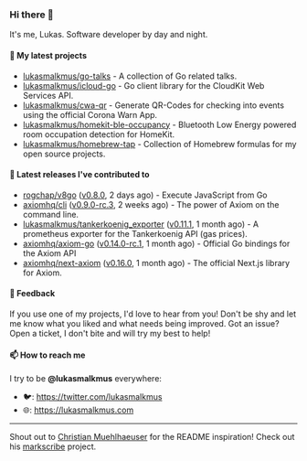 ### Hi there 👋

It's me, Lukas. Software developer by day and night.

#### 🌱 My latest projects

- [lukasmalkmus/go-talks](https://github.com/lukasmalkmus/go-talks) - A collection of Go related talks.
- [lukasmalkmus/icloud-go](https://github.com/lukasmalkmus/icloud-go) - Go client library for the CloudKit Web Services API.
- [lukasmalkmus/cwa-qr](https://github.com/lukasmalkmus/cwa-qr) - Generate QR-Codes for checking into events using the official Corona Warn App.
- [lukasmalkmus/homekit-ble-occupancy](https://github.com/lukasmalkmus/homekit-ble-occupancy) - Bluetooth Low Energy powered room occupation detection for HomeKit.
- [lukasmalkmus/homebrew-tap](https://github.com/lukasmalkmus/homebrew-tap) - Collection of Homebrew formulas for my open source projects.

#### 🔭 Latest releases I've contributed to

- [rogchap/v8go](https://github.com/rogchap/v8go) ([v0.8.0](https://github.com/rogchap/v8go/releases/tag/v0.8.0), 2 days ago) - Execute JavaScript from Go
- [axiomhq/cli](https://github.com/axiomhq/cli) ([v0.9.0-rc.3](https://github.com/axiomhq/cli/releases/tag/v0.9.0-rc.3), 2 weeks ago) - The power of Axiom on the command line.
- [lukasmalkmus/tankerkoenig_exporter](https://github.com/lukasmalkmus/tankerkoenig_exporter) ([v0.11.1](https://github.com/lukasmalkmus/tankerkoenig_exporter/releases/tag/v0.11.1), 1 month ago) - A prometheus exporter for the Tankerkoenig API (gas prices).
- [axiomhq/axiom-go](https://github.com/axiomhq/axiom-go) ([v0.14.0-rc.1](https://github.com/axiomhq/axiom-go/releases/tag/v0.14.0-rc.1), 1 month ago) - Official Go bindings for the Axiom API
- [axiomhq/next-axiom](https://github.com/axiomhq/next-axiom) ([v0.16.0](https://github.com/axiomhq/next-axiom/releases/tag/v0.16.0), 1 month ago) - The official Next.js library for Axiom.

#### 💬 Feedback

If you use one of my projects, I'd love to hear from you! Don't be shy and let
me know what you liked and what needs being improved. Got an issue? Open a
ticket, I don't bite and will try my best to help!

#### 📫 How to reach me

I try to be **@lukasmalkmus** everywhere:

- 🐦: https://twitter.com/lukasmalkmus
- 🌐: https://lukasmalkmus.com

---

Shout out to [Christian Muehlhaeuser](https://github.com/muesli) for the README
inspiration! Check out his [markscribe](https://github.com/muesli/markscribe)
project.
